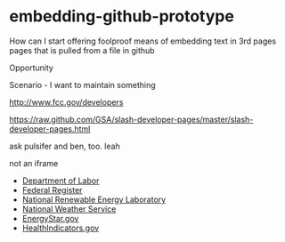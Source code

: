 embedding-github-prototype
==========================

How can I start offering foolproof means of embedding text in 3rd pages pages that is pulled from a file in github

Opportunity  





Scenario - I want to maintain something 




http://www.fcc.gov/developers

https://raw.github.com/GSA/slash-developer-pages/master/slash-developer-pages.html

ask pulsifer and ben, too. leah 

not an iframe 


<ul>
<li><a href="http://developer.dol.gov/">Department of Labor</a></li>
<li><a href="https://www.federalregister.gov/blog/learn/developers">Federal Register</a></li>
<li><a href="http://developer.nrel.gov/doc/api/georeserv/app/sam/pvwatts#demo-application">National Renewable Energy Laboratory</a></li>
<li><a href="http://graphical.weather.gov/xml/mdl/XML/Design/WFS_example.php">National Weather Service</a></li>
<li><a href="https://data.energystar.gov/developers/docs/energy-star-certified-clothes-washers">EnergyStar.gov</a></li>
<li><a href="http://healthindicators.gov/Developers/Examples">HealthIndicators.gov</a></li>
</ul>
